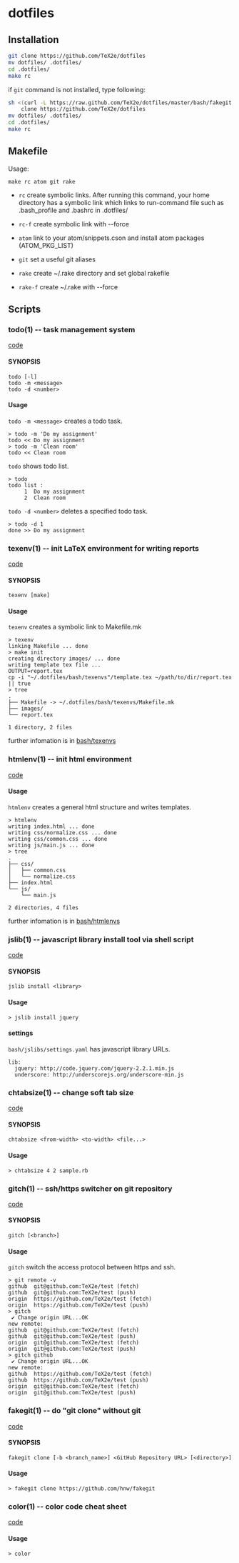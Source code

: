 # dotfiles


Installation
------------

~~~ bash
git clone https://github.com/TeX2e/dotfiles
mv dotfiles/ .dotfiles/
cd .dotfiles/
make rc
~~~

if `git` command is not installed, type following:

~~~bash
sh <(curl -L https://raw.github.com/TeX2e/dotfiles/master/bash/fakegit.sh) \
    clone https://github.com/TeX2e/dotfiles
mv dotfiles/ .dotfiles/
cd .dotfiles/
make rc
~~~


Makefile
----------

Usage:

    make rc atom git rake

+ `rc`
    create symbolic links.
    After running this command, your home directory has a symbolic link
    which links to run-command file such as .bash_profile and .bashrc in .dotfiles/

+ `rc-f`
    create symbolic link with --force

+ `atom`
    link to your atom/snippets.cson
    and install atom packages (ATOM_PKG_LIST)

+ `git`
    set a useful git aliases

+ `rake`
    create ~/.rake directory and set global rakefile

+ `rake-f`
    create ~/.rake with --force


Scripts
----------


### todo(1) -- task management system

[code](https://github.com/TeX2e/dotfiles/blob/master/bash/todo.sh)

#### SYNOPSIS

    todo [-l]
    todo -m <message>
    todo -d <number>

#### Usage

`todo -m <message>` creates a todo task.

    > todo -m 'Do my assignment'
    todo << Do my assignment
    > todo -m 'Clean room'
    todo << Clean room

`todo` shows todo list.

    > todo
    todo list :
         1  Do my assignment
         2  Clean room

`todo -d <number>` deletes a specified todo task.

    > todo -d 1
    done >> Do my assignment


### texenv(1) -- init LaTeX environment for writing reports

[code](https://github.com/TeX2e/dotfiles/blob/master/bash/texenvs/texenv.sh)

#### SYNOPSIS

    texenv [make]

#### Usage

`texenv` creates a symbolic link to Makefile.mk

    > texenv
    linking Makefile ... done
    > make init
    creating directory images/ ... done
    writing template tex file ...
    OUTPUT=report.tex
    cp -i "~/.dotfiles/bash/texenvs"/template.tex ~/path/to/dir/report.tex || true
    > tree
    .
    ├── Makefile -> ~/.dotfiles/bash/texenvs/Makefile.mk
    ├── images/
    └── report.tex

    1 directory, 2 files

further infomation is in [bash/texenvs](https://github.com/TeX2e/dotfiles/blob/master/bash/texenvs/)


### htmlenv(1) -- init html environment

[code](https://github.com/TeX2e/dotfiles/blob/master/bash/htmlenvs/htmlenv.sh)

#### Usage

`htmlenv` creates a general html structure and writes templates.

    > htmlenv
    writing index.html ... done
    writing css/normalize.css ... done
    writing css/common.css ... done
    writing js/main.js ... done
    > tree
    .
    ├── css/
    │   ├── common.css
    │   └── normalize.css
    ├── index.html
    └── js/
        └── main.js

    2 directories, 4 files

further infomation is in [bash/htmlenvs](https://github.com/TeX2e/dotfiles/blob/master/bash/htmlenvs/)


### jslib(1) -- javascript library install tool via shell script

[code](https://github.com/TeX2e/dotfiles/blob/master/bash/jslibs/jslib.sh)

#### SYNOPSIS

    jslib install <library>

#### Usage

    > jslib install jquery

#### settings

`bash/jslibs/settings.yaml` has javascript library URLs.

    lib:
      jquery: http://code.jquery.com/jquery-2.2.1.min.js
      underscore: http://underscorejs.org/underscore-min.js


### chtabsize(1) -- change soft tab size

[code](https://github.com/TeX2e/dotfiles/blob/master/ruby/change-softtab-size.rb)

#### SYNOPSIS

    chtabsize <from-width> <to-width> <file...>

#### Usage

    > chtabsize 4 2 sample.rb


### gitch(1) -- ssh/https switcher on git repository

[code](https://github.com/TeX2e/dotfiles/blob/master/bash/gitch.sh)

#### SYNOPSIS

    gitch [<branch>]

#### Usage

`gitch` switch the access protocol between https and ssh.

    > git remote -v
    github	git@github.com:TeX2e/test (fetch)
    github	git@github.com:TeX2e/test (push)
    origin	https://github.com/TeX2e/test (fetch)
    origin	https://github.com/TeX2e/test (push)
    > gitch
     ✔ Change origin URL...OK
    new remote:
    github	git@github.com:TeX2e/test (fetch)
    github	git@github.com:TeX2e/test (push)
    origin	git@github.com:TeX2e/test (fetch)
    origin	git@github.com:TeX2e/test (push)
    > gitch github
     ✔ Change origin URL...OK
    new remote:
    github	https://github.com/TeX2e/test (fetch)
    github	https://github.com/TeX2e/test (push)
    origin	git@github.com:TeX2e/test (fetch)
    origin	git@github.com:TeX2e/test (push)


### fakegit(1) -- do "git clone" without git

[code](https://github.com/TeX2e/dotfiles/blob/master/bash/fakegit.sh)

#### SYNOPSIS

    fakegit clone [-b <branch_name>] <GitHub Repository URL> [<directory>]

#### Usage

    > fakegit clone https://github.com/hnw/fakegit


### color(1) -- color code cheat sheet

[code](https://github.com/TeX2e/dotfiles/blob/master/bash/color.sh)

#### Usage

    > color
